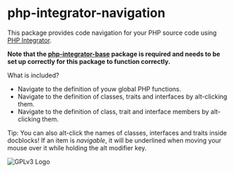 # php-integrator-navigation

This package provides code navigation for your PHP source code using [PHP Integrator](https://github.com/Gert-dev/php-integrator-base).

**Note that the [php-integrator-base](https://github.com/Gert-dev/php-integrator-base) package is required and needs to be set up correctly for this package to function correctly.**

What is included?
  * Navigate to the definition of youw global PHP functions.
  * Navigate to the definition of classes, traits and interfaces by alt-clicking them.
  * Navigate to the definition of class, trait and interface members by alt-clicking them.

Tip: You can also alt-click the names of classes, interfaces and traits inside docblocks! If an item is *navigable*, it will be underlined when moving your mouse over it while holding the alt modifier key.

![GPLv3 Logo](http://gplv3.fsf.org/gplv3-127x51.png)
